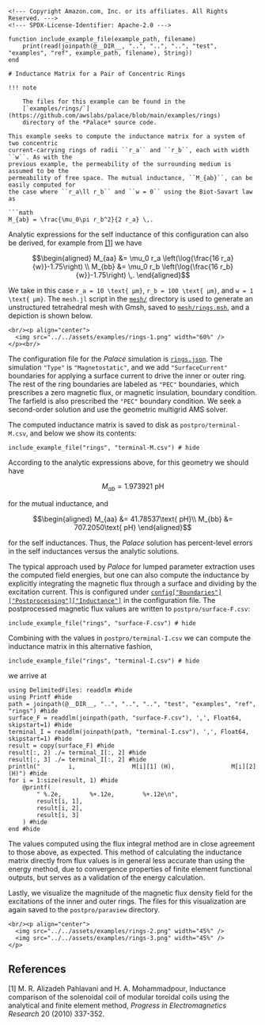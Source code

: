 ```@raw html
<!--- Copyright Amazon.com, Inc. or its affiliates. All Rights Reserved. --->
<!--- SPDX-License-Identifier: Apache-2.0 --->
```

```@setup include_example
function include_example_file(example_path, filename)
    print(read(joinpath(@__DIR__, "..", "..", "..", "test", "examples", "ref", example_path, filename), String))
end

# Inductance Matrix for a Pair of Concentric Rings

!!! note

    The files for this example can be found in the
    [`examples/rings/`](https://github.com/awslabs/palace/blob/main/examples/rings)
    directory of the *Palace* source code.

This example seeks to compute the inductance matrix for a system of two concentric
current-carrying rings of radii ``r_a`` and ``r_b``, each with width ``w``. As with the
previous example, the permeability of the surrounding medium is assumed to be the
permeability of free space. The mutual inductance, ``M_{ab}``, can be easily computed for
the case where ``r_a\ll r_b`` and ``w = 0`` using the Biot-Savart law as

```math
M_{ab} = \frac{\mu_0\pi r_b^2}{2 r_a} \,.
```

Analytic expressions for the self inductance of this configuration can also be derived, for
example from [[1]](#References) we have

```math
\begin{aligned}
M_{aa} &= \mu_0 r_a \left(\log{\frac{16 r_a}{w}}-1.75\right) \\
M_{bb} &= \mu_0 r_b \left(\log{\frac{16 r_b}{w}}-1.75\right) \,.
\end{aligned}
```

We take in this case ``r_a = 10 \text{ μm}``, ``r_b = 100 \text{ μm}``, and
``w = 1 \text{ μm}``. The `mesh.jl` script in the
[`mesh/`](https://github.com/awslabs/palace/blob/main/examples/rings/mesh) directory is used
to generate an unstructured tetrahedral mesh with Gmsh, saved to
[`mesh/rings.msh`](https://github.com/awslabs/palace/blob/main/examples/rings/mesh/rings.msh),
and a depiction is shown below.

```@raw html
<br/><p align="center">
  <img src="../../assets/examples/rings-1.png" width="60%" />
</p><br/>
```

The configuration file for the *Palace* simulation is
[`rings.json`](https://github.com/awslabs/palace/blob/main/examples/rings/rings.json). The
simulation `"Type"` is `"Magnetostatic"`, and we add `"SurfaceCurrent"` boundaries for
applying a surface current to drive the inner or outer ring. The rest of the ring
boundaries are labeled as `"PEC"` boundaries, which prescribes a zero magnetic flux, or
magnetic insulation, boundary condition. The farfield is also prescribed the `"PEC"`
boundary condition. We seek a second-order solution and use the geometric multigrid AMS
solver.

The computed inductance matrix is saved to disk as `postpro/terminal-M.csv`, and below we
show its contents:

```@example include_example
include_example_file("rings", "terminal-M.csv") # hide
```

According to the analytic expressions above, for this geometry we should have

```math
M_{ab} = 1.973921\text{ pH}
```

for the mutual inductance, and

```math
\begin{aligned}
M_{aa} &= 41.78537\text{ pH}\\
M_{bb} &= 707.2050\text{ pH}
\end{aligned}
```

for the self inductances. Thus, the *Palace* solution has percent-level errors
in the self inductances versus the analytic solutions.

The typical approach used by *Palace* for lumped parameter extraction uses the computed
field energies, but one can also compute the inductance by explicitly integrating the
magnetic flux through a surface and dividing by the excitation current. This is configured
under
[`config["Boundaries"]["Postprocessing"]["Inductance"]`](../config/boundaries.md#boundaries%5B%22Postprocessing%22%5D%5B%22Inductance%22%5D)
in the configuration file. The postprocessed magnetic flux values are written to `postpro/surface-F.csv`:

```@example include_example
include_example_file("rings", "surface-F.csv") # hide
```

Combining with the values in `postpro/terminal-I.csv` we can compute the
inductance matrix in this alternative fashion,

```@example include_example
include_example_file("rings", "terminal-I.csv") # hide
```

we arrive at

```@example
using DelimitedFiles: readdlm #hide
using Printf #hide
path = joinpath(@__DIR__, "..", "..", "..", "test", "examples", "ref", "rings") #hide
surface_F = readdlm(joinpath(path, "surface-F.csv"), ',', Float64, skipstart=1) #hide
terminal_I = readdlm(joinpath(path, "terminal-I.csv"), ',', Float64, skipstart=1) #hide
result = copy(surface_F) #hide
result[:, 2] ./= terminal_I[:, 2] #hide
result[:, 3] ./= terminal_I[:, 2] #hide
println("        i,                M[i][1] (H),                M[i][2] (H)") #hide
for i = 1:size(result, 1) #hide
    @printf(
        " %.2e,        %+.12e,        %+.12e\n",
        result[i, 1],
        result[i, 2],
        result[i, 3]
    ) #hide
end #hide
```

The values computed using the flux integral method are in close agreement to
those above, as expected. This method of calculating the inductance matrix
directly from flux values is in general less accurate than using the energy
method, due to convergence properties of finite element functional outputs, but
serves as a validation of the energy calculation.

Lastly, we visualize the magnitude of the magnetic flux density field for the excitations of
the inner and outer rings. The files for this visualization are again saved to the
`postpro/paraview` directory.

```@raw html
<br/><p align="center">
  <img src="../../assets/examples/rings-2.png" width="45%" />
  <img src="../../assets/examples/rings-3.png" width="45%" />
</p>
```

## References

[1] M. R. Alizadeh Pahlavani and H. A. Mohammadpour, Inductance comparison of the solenoidal
coil of modular toroidal coils using the analytical and finite element method, _Progress in
Electromagnetics Research_ 20 (2010) 337-352.

